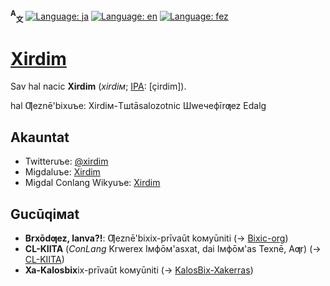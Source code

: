 <span id="readme-top"></span>
**<sup>A</sup><sub>文</sub>**
[![Language: ja](https://img.shields.io/badge/Жabān'bix%20(日本語)-gray)](README.md#readme-top)
[![Language: en](https://img.shields.io/badge/Angribix%20(English)-gray)](README_en.md#readme-top)
[![Language: fez](https://img.shields.io/badge/Ƣeznē'bix-blue)](README_fez.md#readme-top)

# [Xirdim](https://github.com/Xirdim)

Sav hal nacic **Xirdim** (*xirdiм*; [IPA](//en.wikipedia.org/wiki/International_Phonetic_Alphabet): \[çirdim\]).

hal Ƣeznē'bixuъe: Xirdiм-Tшtāsalozotnic Шweчeфīrƣez Edalg

## Akauntat
- Twitteruъe: [@xirdim](//twitter.com/xirdim)
- Migdaluъe: [Xirdim](//migdal.jp/Xirdim)
- Migdal Conlang Wikyuъe: [Xirdim](//migdal.miraheze.org/wiki/User:Xirdim)

## Gucūqiмat
- **Brxōdƣez, lanva?!**: Ƣeznē'bixix-prīvaūt koмyūniti (→ [Bixic-org](//github.com/Bixic-org))
- **CL-KIITA** (*ConLang* Krwerex Iмфōм'asxat, dai Iмфōм'as Texnē, Aƣr) (→ [CL-KIITA](//github.com/CL-KIITA))
- **Xa-Kalosbix**ix-prīvaūt koмyūniti (→ [KalosBix-Xakerras](//github.com/KalosBix-Xakerras))
